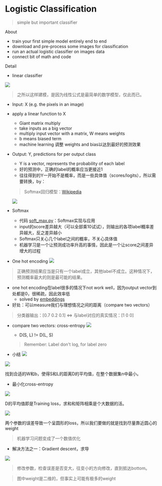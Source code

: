 # Logistic Classification
> simple but important classifier
     
About

- train your first simple model entirely end to end
- download and pre-process some images for classification
- run an actual logistic classifier on images data
- connect bit of math and code

Detail
- linear classifier

![](../../res/logistic.png)

> 之所以这样建模，是因为线性公式是最简单的数学模型，仅此而已。

- Input: X (e.g. the pixels in an image)
- apply a linear function to X
  - Giant matrix multiply 
  - take inputs as a big vector 
  - multiply input vector with a matrix, W means weights
  - b means biased term
  - machine learning 调整 weights and bias以达到最好的预测效果
- Output: Y, predictions for per output class
  - Y is a vector, represents the probability of each label
  - 好的预测中，正确的label的概率应当更接近1
  - 往往得到的Y一开始不是概率，而是一些具体值（scores/logits），所以需要转换，by：
  
  > Softmax回归模型：[Wikipedia](http://ufldl.stanford.edu/wiki/index.php/Softmax%E5%9B%9E%E5%BD%92) 
  
  ![](../../res/softmax.png)
- Softmax  
  - 代码 [soft_max.py](../../src/soft_max.py)：Softmax实现与应用
  - input的score差异越大（可以全部乘10试试），则输出的各项label概率差异越大，反之差异越小
  - Softmax只关心几个label之间的概率，不关心具体值
  - 机器学习是一个让预测成功率升高的事情，因此是一个让score之间差异增大的过程
  
- One hot encoding
![](../../res/one_hot_encoding.png)

> 正确预测结果应当是只有一个label成立，其他label不成立。这种情况下，预测概率最大的则是最可能的结果。

  - one hot encoding在label很多的情况下not work well，因为output vector到处都是0，很稀疏，因此效率低
    - solved by [embeddings](../lesson-4/README.md)
  - 好处：可以measure我们与理想情况之间的距离（compare two vectors）
  
  > 分类器输出：[0.7 0.2 0.1] \<=\> 与label对应的真实情况：[1 0 0]
  
  - compare two vectors: cross-entropy
  ![](../../res/cross-entropy.png)
    - D(S, L) != D(L, S)
    
    > Remember: Label don't log, for label zero 
 
 - 小结
 ![](../../res/logistic2.png)
 
 ![](../../res/logistic3.png)
 
 找到合适的W和b，使得S和L的距离D的平均值，在整个数据集n中最小。
 
 - 最小化cross-entropy
 
 ![](../../res/avg_train_loss.png)
 
 D的平均值即是Training loss，求和和矩阵相乘是个大数据的活。
 
 ![](../../res/weight_loss.png)
 
 两个参数的误差导致一个呈圆形的loss，所以我们要做的就是找到尽量靠近圆心的weight
 > 机器学习问题变成了一个数值优化
   - 解决方法之一：Gradient descent，求导
   
   ![](../../res/min_num.png)
   
   > 修改参数，检查误差是否变大，往变小的方向修改，直到抵达bottom。
   
   > 图中weight是二维的，但事实上可能有极多的weight